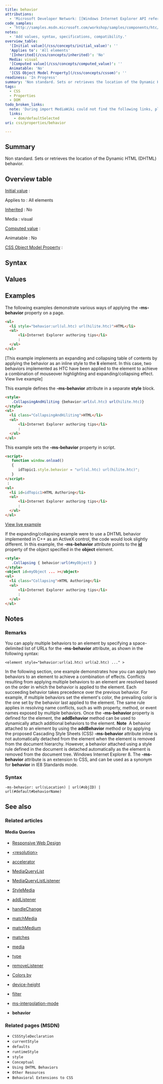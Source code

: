```yaml
---
title: behavior
attributions:
  - 'Microsoft Developer Network: [[Windows Internet Explorer API reference](http://msdn.microsoft.com/en-us/library/ie/hh828809%28v=vs.85%29.aspx) Article]'
code_samples:
  - 'http://samples.msdn.microsoft.com/workshop/samples/components/htc/toc/toc.htm'
notes:
  - 'Add values, syntax, specifications, compatibility.'
overview_table:
  '[Initial value](/css/concepts/initial_value)': ''
  'Applies to': 'All elements'
  '[Inherited](/css/concepts/inherited)': 'No'
  Media: visual
  '[Computed value](/css/concepts/computed_value)': ''
  Animatable: 'No'
  '[CSS Object Model Property](/css/concepts/cssom)': ''
readiness: 'In Progress'
summary: 'Non standard. Sets or retrieves the location of the Dynamic HTML (DHTML) behavior.'
tags:
  - CSS
  - Properties
  - DOM
todo_broken_links:
  note: 'During import MediaWiki could not find the following links, please fix and adjust this list.'
  links:
    - dom/defaultSelected
uri: css/properties/behavior

---
```

## Summary

Non standard. Sets or retrieves the location of the Dynamic HTML (DHTML) behavior.

## Overview table

[Initial value](/css/concepts/initial_value)
:

Applies to
:   All elements

[Inherited](/css/concepts/inherited)
:   No

Media
:   visual

[Computed value](/css/concepts/computed_value)
:

Animatable
:   No

[CSS Object Model Property](/css/concepts/cssom)
:

## Syntax

## Values

## Examples

The following examples demonstrate various ways of applying the **-ms-behavior** property on a page.

``` html
<ul>
  <li style="behavior:url(ul.htc) url(hilite.htc)">HTML</li>
  <ul>
      <li>Internet Explorer authoring tips</li>
      :
  </ul>
</ul>
```

[This example implements an expanding and collapsing table of contents by applying the behavior as an inline style to the **li** element. In this case, two behaviors implemented as HTC have been applied to the element to achieve a combination of mouseover highlighting and expanding/collapsing effect. View live example]

This example defines the **-ms-behavior** attribute in a separate **style** block.

``` html
<style>
   .CollapsingAndHiliting {behavior:url(ul.htc) url(hilite.htc)}
</style>
<ul>
  <li class="CollapsingAndHiliting">HTML</li>
  <ul>
      <li>Internet Explorer authoring tips</li>
      :
  </ul>
</ul>
```

This example sets the **-ms-behavior** property in script.

``` html
<script>
   function window.onload()
   {
      idTopic1.style.behavior = "url(ul.htc) url(hilite.htc)";
   }
</script>
 :
<ul>
  <li id=idTopic1>HTML Authoring</li>
  <ul>
      <li>Internet Explorer authoring tips</li>
      :
  </ul>
</ul>
```

[View live example](http://samples.msdn.microsoft.com/workshop/samples/components/htc/toc/toc.htm)

If the expanding/collapsing example were to use a DHTML behavior implemented in C++ as an ActiveX control, the code would look slightly different. In this example, the **-ms-behavior** attribute points to the [**id**](/html/attributes/id) property of the object specified in the **object** element.

``` html
<style>
   .Collapsing { behavior:url(#myObject) }
</style>
<object id=myObject ... ></object>
<ul>
  <li class="Collapsing">HTML Authoring</li>
  <ul>
      <li>Internet Explorer authoring tips</li>
      :
  </ul>
</ul>
```

## Notes

### Remarks

You can apply multiple behaviors to an element by specifying a space-delimited list of URLs for the **-ms-behavior** attribute, as shown in the following syntax:

    <element style="behavior:url(a1.htc) url(a2.htc) ..." >

In the following section, one example demonstrates how you can apply two behaviors to an element to achieve a combination of effects. Conflicts resulting from applying multiple behaviors to an element are resolved based on the order in which the behavior is applied to the element. Each succeeding behavior takes precedence over the previous behavior. For example, if multiple behaviors set the element's color, the prevailing color is the one set by the behavior last applied to the element. The same rule applies in resolving name conflicts, such as with property, method, or event names exposed by multiple behaviors. Once the **-ms-behavior** property is defined for the element, the **addBehavior** method can be used to dynamically attach additional behaviors to the element. **Note**  A behavior attached to an element by using the **addBehavior** method or by applying the proposed Cascading Style Sheets (CSS) **-ms-behavior** attribute inline is not automatically detached from the element when the element is removed from the document hierarchy. However, a behavior attached using a style rule defined in the document is detached automatically as the element is removed from the document tree. Windows Internet Explorer 8. The **-ms-behavior** attribute is an extension to CSS, and can be used as a synonym for **behavior** in IE8 Standards mode.

### Syntax

`-ms-behavior: url(sLocation) | url(#objID) | url(#default#behaviorName)`

## See also

### Related articles

#### Media Queries

-   [Responsive Web Design](/concepts/mobile_web/responsive_design)

-   [\<resolution\>](/css/data_types/resolution)

-   [accelerator](/css/media_queries/accelerator)

-   [MediaQueryList](/css/media_queries/apis/MediaQueryList)

-   [MediaQueryListListener](/css/media_queries/apis/MediaQueryListListener)

-   [StyleMedia](/css/media_queries/apis/StyleMedia)

-   [addListener](/css/media_queries/apis/addListener)

-   [handleChange](/css/media_queries/apis/handleChange)

-   [matchMedia](/css/media_queries/apis/matchMedia)

-   [matchMedium](/css/media_queries/apis/matchMedium)

-   [matches](/css/media_queries/apis/matches)

-   [media](/css/media_queries/apis/media)

-   [type](/css/media_queries/apis/properties/type)

-   [removeListener](/css/media_queries/apis/removeListener)

-   [Colors by](/css/media_queries/colors_by)

-   [device-height](/css/media_queries/device-height)

-   [filter](/css/media_queries/filter)

-   [ms-interpolation-mode](/css/media_queries/ms-interpolation-mode)

-   **behavior**

### Related pages (MSDN)

-   `CSSStyleDeclaration`
-   `currentStyle`
-   `defaults`
-   `runtimeStyle`
-   `style`
-   `Conceptual`
-   `Using DHTML Behaviors`
-   `Other Resources`
-   `Behavioral Extensions to CSS`
